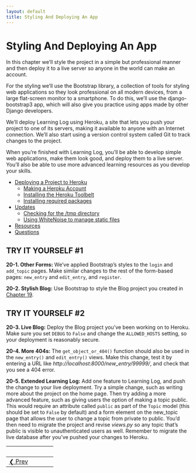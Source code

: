 ```yaml
---
layout: default
title: Styling And Deploying An App
---
```


# Styling And Deploying An App

In this chapter we’ll style the project in a simple but professional manner and then deploy it to a live server so anyone in the world can make an account.

For the styling we’ll use the Bootstrap library, a collection of tools for styling web applications so they look professional on all modern devices, from a large flat-screen monitor to a smartphone. To do this, we’ll use the django-bootstrap3 app, which will also give you practice using apps made by other Django developers.

We’ll deploy Learning Log using Heroku, a site that lets you push your project to one of its servers, making it available to anyone with an Internet connection. We’ll also start using a version control system called Git to track changes to the project.

<a id="page_456"></a>When you’re finished with Learning Log, you’ll be able to develop simple web applications, make them look good, and deploy them to a live server. You’ll also be able to use more advanced learning resources as you develop your skills.

- [Deploying a Project to Heroku](#deploying-a-project-to-heroku)
  - [Making a Heroku Account](#making-a-heroku-account)
  - [Installing the Heroku Toolbelt](#installing-the-heroku-toolbelt)
  - [Installing required packages](#installing-required-packages)
- [Updates](#updates)
  - [Checking for the /tmp directory](#checking-for-the-tmp-directory)
  - [Using WhiteNoise to manage static files](#using-whitenoise-to-manage-static-files)
- [Resources](#resources)
- [Questions](#questions)

<span id="page_466"></span>

TRY IT YOURSELF \#1
-------------------

<span id="ch20exe1"></span>**20-1. Other Forms:** We’ve applied
Bootstrap’s styles to the `login` and `add_topic` pages. Make similar
changes to the rest of the form-based pages: `new_entry` and
`edit_entry`, and `register`.

<span id="ch20exe2"></span>**20-2. Stylish Blog:** Use Bootstrap to
style the Blog project you created in [Chapter 19](../chapter_19/README.md#ch19).

<span id="page_482"></span>

TRY IT YOURSELF \#2
-------------------

<span id="ch20exe3"></span>**20-3. Live Blog:** Deploy the Blog project
you’ve been working on to Heroku. Make sure you set `DEBUG` to `False`
and change the `ALLOWED_HOSTS` setting, so your deployment is reasonably
secure.

<span id="ch20exe4"></span>**20-4. More 404s:** The
`get_object_or_404()` function should also be used in the `new_entry()`
and `edit_entry()` views. Make this change, test it by entering a URL
like *http://localhost:8000/new_entry/99999/*, and check that you see a
404 error.

<span id="ch20exe5"></span>**20-5. Extended Learning Log:** Add one
feature to Learning Log, and push the change to your live deployment.
Try a simple change, such as writing more about the project on the home
page. Then try adding a more advanced feature, such as giving users the
option of making a topic public. This would require an attribute called
`public` as part of the `Topic` model (this should be set to `False` by
default) and a form element on the new_topic page that allows the user
to change a topic from private to public. You’d then need to migrate the
project and revise *views.py* so any topic that’s public is visible to
unauthenticated users as well. Remember to migrate the live database
after you’ve pushed your changes to Heroku.


&nbsp; | &nbsp; | &nbsp; | &nbsp;
----|----|----|----
<a href='../chapter_19/README.md'>&#10094; Prev</a>| &nbsp; | &nbsp; | &nbsp;</a>